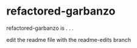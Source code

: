# refactored-garbanzo
refactored-garbanzo is . . .

edit the readme file with the readme-edits branch
